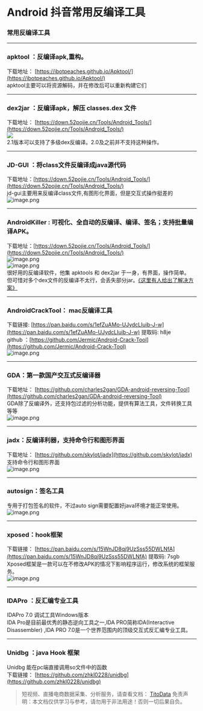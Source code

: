 # Android 抖音常用反编译工具


### 常用反编译工具

---


### apktool ：反编译apk,重构。
下载地址： [https://ibotpeaches.github.io/Apktool/](https://ibotpeaches.github.io/Apktool/)<br>apktool主要可以将资源解码，并在修改后可以重新构建它们

---


### dex2jar ：反编译apk，解压 classes.dex 文件
下载地址： [https://down.52pojie.cn/Tools/Android_Tools/](https://down.52pojie.cn/Tools/Android_Tools/)<br>![](https://cdn.nlark.com/yuque/0/2020/png/97322/1609168603134-fe4ffa0a-3641-4ed2-9f1d-e09ecb3e9cba.png#align=left&display=inline&height=110&margin=%5Bobject%20Object%5D&originHeight=110&originWidth=363&size=0&status=done&style=none&width=363)<br>2.1版本可以支持了多级dex反编译。2.0及之前并不支持这种操作。

---


### JD-GUI ：将class文件反编译成java源代码
下载地址：[https://down.52pojie.cn/Tools/Android_Tools/](https://down.52pojie.cn/Tools/Android_Tools/)<br>jd-gui主要用来反编译class文件,有图形化界面，但是交互式操作挺差的<br>![image.png](https://cdn.nlark.com/yuque/0/2020/png/97322/1609168657734-ff77fee1-28ea-4d67-9dce-eb857f3b3c82.png#align=left&display=inline&height=163&margin=%5Bobject%20Object%5D&name=image.png&originHeight=325&originWidth=547&size=25251&status=done&style=none&width=273.5)

---


### AndroidKiller : 可视化、全自动的反编译、编译、签名；支持批量编译APK。
下载地址：[https://down.52pojie.cn/Tools/Android_Tools/](https://down.52pojie.cn/Tools/Android_Tools/)<br>![image.png](https://cdn.nlark.com/yuque/0/2020/png/97322/1609168676261-73920f2b-5770-4eb5-a519-f49df7c89efe.png#align=left&display=inline&height=150&margin=%5Bobject%20Object%5D&name=image.png&originHeight=300&originWidth=500&size=329471&status=done&style=none&width=250)<br>![image.png](https://cdn.nlark.com/yuque/0/2020/png/97322/1609168687907-42de44f5-639d-4cb9-8fbb-1b698fb75f42.png#align=left&display=inline&height=318&margin=%5Bobject%20Object%5D&name=image.png&originHeight=635&originWidth=780&size=51136&status=done&style=none&width=390)<br>很好用的反编译软件，他集 apktools 和 dex2jar 于一身，有界面，操作简单。<br>但可惜对多个dex文件的反编译不太行，会丢失部分jar。[《这里有人给出了解决方案》](https://www.52pojie.cn/forum.php?mod=viewthread&tid=1078307&extra=page=1&filter=author&orderby=dateline&typeid=230)

---


### AndroidCrackTool： mac反编译工具
下载链接: [https://pan.baidu.com/s/1efZuAMo-UJydcLIuib-J-w](https://pan.baidu.com/s/1efZuAMo-UJydcLIuib-J-w) 提取码: h8je<br>github ：[https://github.com/Jermic/Android-Crack-Tool](https://github.com/Jermic/Android-Crack-Tool)<br>![image.png](https://cdn.nlark.com/yuque/0/2020/png/97322/1609168707506-aab2d125-185c-4785-8f29-96ddec77da47.png#align=left&display=inline&height=589&margin=%5Bobject%20Object%5D&name=image.png&originHeight=1178&originWidth=1078&size=300910&status=done&style=none&width=539)

---


### GDA：第一款国产交互式反编译器
下载地址： [https://github.com/charles2gan/GDA-android-reversing-Tool](https://github.com/charles2gan/GDA-android-reversing-Tool)<br>GDA除了反编译外，还支持包过滤的分析功能，提供有算法工具，文件转换工具等等<br>![image.png](https://cdn.nlark.com/yuque/0/2020/png/97322/1609168719939-0cfaf575-83db-4237-90f6-76e83d9604d6.png#align=left&display=inline&height=326&margin=%5Bobject%20Object%5D&name=image.png&originHeight=652&originWidth=1173&size=99387&status=done&style=none&width=586.5)

---


### jadx：反编译利器，支持命令行和图形界面
下载地址： [https://github.com/skylot/jadx](https://github.com/skylot/jadx)<br>支持命令行和图形界面<br>![image.png](https://cdn.nlark.com/yuque/0/2020/png/97322/1609168732744-54debcfa-56d1-4e64-99a5-c84809d4180f.png#align=left&display=inline&height=620&margin=%5Bobject%20Object%5D&name=image.png&originHeight=1240&originWidth=2058&size=193459&status=done&style=none&width=1029)

---


### autosign：签名工具
专用于打包签名的软件，不过auto sign需要配置好java环境才能正常使用。<br>![image.png](https://cdn.nlark.com/yuque/0/2020/png/97322/1609168743581-8108f512-7250-4ae7-a53e-fc04ae81a694.png#align=left&display=inline&height=240&margin=%5Bobject%20Object%5D&name=image.png&originHeight=480&originWidth=670&size=99366&status=done&style=none&width=335)

---


### xposed：hook框架
下载链接： [https://pan.baidu.com/s/15WnJD8qj9UzSss55DWLNfA](https://pan.baidu.com/s/15WnJD8qj9UzSss55DWLNfA) 提取码: 7sgb<br>Xposed框架是一款可以在不修改APK的情况下影响程序运行，修改系统的框架服务。<br>![image.png](https://cdn.nlark.com/yuque/0/2020/png/97322/1609168755915-30c4dd84-2d8a-44ae-92ab-bdc6cf6aaa2b.png#align=left&display=inline&height=410&margin=%5Bobject%20Object%5D&name=image.png&originHeight=819&originWidth=877&size=85377&status=done&style=none&width=438.5)<br>


---


### IDAPro ：反汇编专业工具
IDAPro 7.0 调试工具Windows版本<br>IDA Pro是目前最优秀的静态逆向工具之一,IDA PRO简称IDA(Interactive Disassembler) ,IDA PRO 7.0是一个世界范围内的顶级交互式反汇编专业工具。<br>


---


### Unidbg ：java Hook 框架
Unidbg 能在pc端直接调用so文件中的函数<br>下载链接： [https://github.com/zhkl0228/unidbg](https://github.com/zhkl0228/unidbg)<br>


>
> 短视频、直播电商数据采集、分析服务，请查看文档： [TitoData](https://www.titodata.com?from=douyinarticle)
> 免责声明：本文档仅供学习与参考，请勿用于非法用途！否则一切后果自负。
> 
